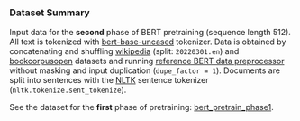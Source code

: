 ### Dataset Summary

Input data for the **second** phase of BERT pretraining (sequence length 512). All text is tokenized with [bert-base-uncased](https://huggingface.co/bert-base-uncased) tokenizer. 
Data is obtained by concatenating and shuffling [wikipedia](https://huggingface.co/datasets/wikipedia) (split: `20220301.en`) and [bookcorpusopen](https://huggingface.co/datasets/bookcorpusopen) datasets and running [reference BERT data preprocessor](https://github.com/google-research/bert/blob/master/create_pretraining_data.py) without masking and input duplication (`dupe_factor = 1`). Documents are split into sentences with the [NLTK](https://www.nltk.org/) sentence tokenizer (`nltk.tokenize.sent_tokenize`).

See the dataset for the **first** phase of pretraining: [bert_pretrain_phase1](https://huggingface.co/datasets/and111/bert_pretrain_phase1).